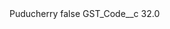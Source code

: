<?xml version="1.0" encoding="UTF-8"?>
<CustomMetadata xmlns="http://soap.sforce.com/2006/04/metadata" xmlns:xsi="http://www.w3.org/2001/XMLSchema-instance" xmlns:xsd="http://www.w3.org/2001/XMLSchema">
    <label>Puducherry</label>
    <protected>false</protected>
    <values>
        <field>GST_Code__c</field>
        <value xsi:type="xsd:double">32.0</value>
    </values>
</CustomMetadata>
